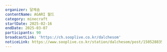 ```yaml
---
organizer: 달체솜
contentName: AGARI 월드
category: minecraft
startDate: 2025-02-16
endDate: 2025-03-07
participants: 90
broadcastLink: 'https://ch.sooplive.co.kr/dalchesom'
noticeLink: https://www.sooplive.co.kr/station/dalchesom/post/150528835
---
```


